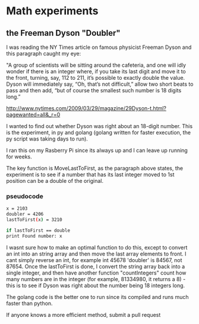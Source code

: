 # Math experiments

## the Freeman Dyson "Doubler"
I was reading the NY Times article on famous physicist Freeman Dyson and this paragraph caught my eye:

"A group of scientists will be sitting around the cafeteria, and one will idly wonder if there is an integer where, if you take its last digit and move it to the front, turning, say, 112 to 211, it’s possible to exactly double the value. Dyson will immediately say, “Oh, that’s not difficult,” allow two short beats to pass and then add, “but of course the smallest such number is 18 digits long.”

http://www.nytimes.com/2009/03/29/magazine/29Dyson-t.html?pagewanted=all&_r=0

I wanted to find out whether Dyson was right about an 18-digit number. This is the experiment, in py and golang (golang written for faster execution, the py script was taking days to run). 

I ran this on my Rasberry Pi since its always up and I can leave up running for weeks.

The key function is MoveLastToFirst, as the paragraph above states, the experiment is to see if a number that has its last integer moved to 1st position can be a double of the original.

### pseudocode
```bash
x = 2103
doubler = 4206
lastToFirst(x) = 3210

if lastToFirst == double
print Found number: x
```

 I wasnt sure how to make an optimal function to do this, except to convert an int into an string array and then move the last array elements to front. I cant simply reverse an int, for example int 45678 'doubler' is 84567, not 87654. Once the lastToFirst is done, I convert the string array back into a single integer, and then have another function "countIntegers" count how many numbers are in the integer (for example, 81334980, it returns a 8) - this is to see if Dyson was right about the number being 18 integers long.

The golang code is the better one to run since its compiled and runs much faster than python.

If anyone knows a more efficient method, submit a pull request